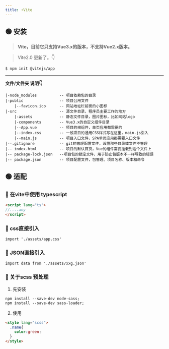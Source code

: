 ```yaml
---
title: ⚡Vite
---
```


## 🟢 安装
> **Vite，目前它只支持Vue3.x的版本，不支持Vue2.x版本。**

> Vite2.0 更新了。👇
```
$ npm init @vitejs/app
```

---
**文件/文件夹 说明👇**   

    |-node_modules          -- 项目依赖包的目录
    |-public                -- 项目公用文件
        |--favicon.ico      -- 网站地址栏前面的小图标
    |-src                   -- 源文件目录，程序员主要工作的地方
        |-assets            -- 静态文件目录，图片图标，比如网站logo
        |-components        -- Vue3.x的自定义组件目录
        |--App.vue          -- 项目的根组件，单页应用都需要的
        |--index.css        -- 一般项目的通用CSS样式写在这里，main.js引入
        |--main.js          -- 项目入口文件，SPA单页应用都需要入口文件
    |--.gitignore           -- git的管理配置文件，设置那些目录或文件不管理
    |-- index.html          -- 项目的默认首页，Vue的组件需要挂载到这个文件上
    |-- package-lock.json   --项目包的锁定文件，用于防止包版本不一样导致的错误
    |-- package.json        -- 项目配置文件，包管理、项目名称、版本和命令


## 🟢 适配

### 🔵 在vite中使用 typescript
```html
<script lang="ts">
//....any
</script>
```

### 🔵 css直接引入
    import './assets/app.css'

### 🔵 JSON直接引入
    import data from './assets/xxg.json'

### 🔵 关于scss 预处理
1. 先安装 
```
npm install --save-dev node-sass;  
npm install --save-dev sass-loader;
```
2. 使用
```html
<style lang="scss">
  .name{
    color:green;
  }
</style>
```





